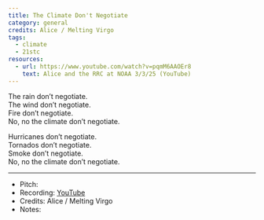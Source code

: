 ```yaml
---
title: The Climate Don't Negotiate
category: general
credits: Alice / Melting Virgo
tags:
  - climate
  - 21stc
resources:
  - url: https://www.youtube.com/watch?v=pqmM6AAOEr8
    text: Alice and the RRC at NOAA 3/3/25 (YouTube)
---
```

The rain don’t negotiate.\
The wind don’t negotiate.\
Fire don’t negotiate.\
No, no the climate don’t negotiate.  

Hurricanes don’t negotiate.\
Tornados don’t negotiate.\
Smoke don’t negotiate.\
No, no the climate don’t negotiate.  

- - -

* Pitch: 
* Recording:  [YouTube](https://www.youtube.com/watch?v=pqmM6AAOEr8)
* Credits: Alice / Melting Virgo
* Notes:
